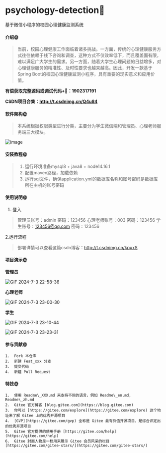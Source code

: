 # psychology-detection🎂
基于微信小程序的校园心理健康监测系统


#### 介绍🌞

> 当前，校园心理健康工作面临着诸多挑战。一方面，传统的心理健康服务方式往往依赖于线下咨询和调查，这种方式不仅效率低下，而且覆盖面有限，难以满足广大学生的需求。另一方面，随着大学生心理问题的日益增多，对心理健康服务的精准性、及时性要求也越来越高。因此，开发一款基于Spring Boot的校园心理健康监测小程序，具有重要的现实意义和应用价值。

**有偿获取完整源码或调试代码+🐧：1902317191**

**CSDN项目合集：http://t.csdnimg.cn/Q4u84**

#### 软件架构🌞
> 本系统根据权限类型进行分类，主要分为学生微信端和管理员、心理老师服务端三大模块。

![image](https://github.com/luooin/psychology-evaluation/assets/85004172/097cb0f4-7f07-4235-a50a-630ab018b530)


#### 安装教程🌞

> 1. 运行环境准备mysql8 + java8 + node14.16.1
> 2. 配置maven路径，加载依赖
> 3. 运行sql文件，确保application.yml的数据库名称和账号密码是数据库所在主机的账号密码

#### 使用说明🌞

1. 登入

> 管理员账号：admin	密码：123456
> 心理老师账号：003 密码：123456
> 学生账号：123456@qq.com	密码：123456

2.运行流程

>  部署详情可以查看这篇csdn博客：http://t.csdnimg.cn/kpuxS

#### 项目演示🌞

**管理员**

![GIF 2024-7-3 22-58-36](https://github.com/luooin/psychology-evaluation/assets/85004172/580280cd-bda7-4343-9b10-5ff7d9783cef)

**心理老师**

![GIF 2024-7-3 23-00-30](https://github.com/luooin/psychology-evaluation/assets/85004172/0cc42df2-3e16-462a-bf24-238095777484)

**学生**

![GIF 2024-7-3 23-10-44](https://github.com/luooin/psychology-evaluation/assets/85004172/e73664f3-1686-464c-893e-e4d1ece999b9)

![GIF 2024-7-3 23-23-31](https://github.com/luooin/psychology-evaluation/assets/85004172/a8f21ed7-9530-4140-9af4-bc99e6ea5c28)


#### 参与贡献🌞

    1.  Fork 本仓库
    2.  新建 Feat_xxx 分支
    3.  提交代码
    4.  新建 Pull Request


#### 特技🌞

    1.  使用 Readme\_XXX.md 来支持不同的语言，例如 Readme\_en.md, Readme\_zh.md
    2.  Gitee 官方博客 [blog.gitee.com](https://blog.gitee.com)
    3.  你可以 [https://gitee.com/explore](https://gitee.com/explore) 这个地址来了解 Gitee 上的优秀开源项目
    4.  [GVP](https://gitee.com/gvp) 全称是 Gitee 最有价值开源项目，是综合评定出的优秀开源项目
    5.  Gitee 官方提供的使用手册 [https://gitee.com/help](https://gitee.com/help)
    6.  Gitee 封面人物是一档用来展示 Gitee 会员风采的栏目 [https://gitee.com/gitee-stars/](https://gitee.com/gitee-stars/)
